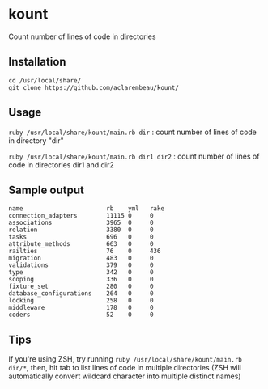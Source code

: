 # kount

Count number of lines of code in directories

## Installation 

``` 
cd /usr/local/share/
git clone https://github.com/aclarembeau/kount/
```

## Usage 

`ruby /usr/local/share/kount/main.rb dir` : count number of lines of code in directory "dir"

`ruby /usr/local/share/kount/main.rb dir1 dir2` : count number of lines of code in directories dir1 and dir2 

## Sample output 

```
name                       rb    yml   rake
connection_adapters        11115 0     0
associations               3965  0     0
relation                   3380  0     0
tasks                      696   0     0
attribute_methods          663   0     0
railties                   76    0     436
migration                  483   0     0
validations                379   0     0
type                       342   0     0
scoping                    336   0     0
fixture_set                280   0     0
database_configurations    264   0     0
locking                    258   0     0
middleware                 178   0     0
coders                     52    0     0
```

## Tips 

If you're using ZSH, try running `ruby /usr/local/share/kount/main.rb dir/*`, then, hit tab to list lines of code in multiple directories
(ZSH will automatically convert wildcard character into multiple distinct names)
